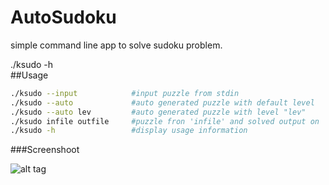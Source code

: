 AutoSudoku
==========

simple command line app to solve sudoku problem. 

./ksudo -h<br/>
##Usage
```bash
./ksudo --input            #input puzzle from stdin
./ksudo --auto             #auto generated puzzle with default level
./ksudo --auto lev	       #auto generated puzzle with level "lev"
./ksudo infile outfile     #puzzle fron 'infile' and solved output on 'outfile'
./ksudo -h                 #display usage information
```
###Screenshoot

![alt tag](https://raw.github.com/OSAC/AutoSudoku/master/ScreenShoot.png)
